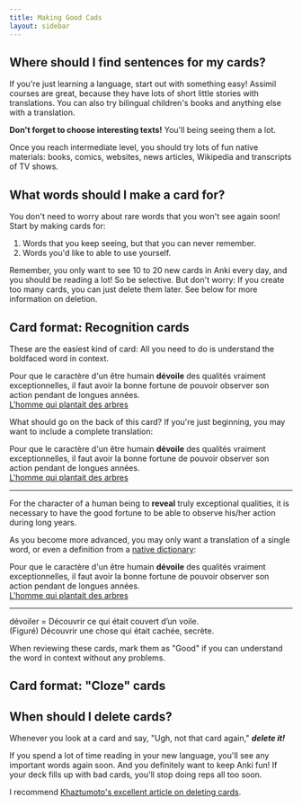 ```yaml
---
title: Making Good Cads
layout: sidebar
---
```


## Where should I find sentences for my cards?

If you're just learning a language, start out with something easy!  Assimil
courses are great, because they have lots of short little stories with
translations.  You can also try bilingual children's books and anything
else with a translation.

<b>Don't forget to choose interesting texts!</b> You'll being seeing them a
lot.

Once you reach intermediate level, you should try lots of fun native
materials: books, comics, websites, news articles, Wikipedia and
transcripts of TV shows.

## What words should I make a card for?

You don't need to worry about rare words that you won't see again soon!
Start by making cards for:

1. Words that you keep seeing, but that you can never remember.
2. Words you'd like to able to use yourself.

Remember, you only want to see 10 to 20 new cards in Anki every day, and
you should be reading a lot!  So be selective.  But don't worry: If you
create too many cards, you can just delete them later.  See below for more
information on deletion.

## Card format: Recognition cards

These are the easiest kind of card: All you need to do is understand the
boldfaced word in context.

<div class="card">
  <div class="front">Pour que le caractère d'un être humain <b>dévoile</b>
  des qualités vraiment exceptionnelles, il faut avoir la bonne fortune de
  pouvoir observer son action pendant de longues années.</div>

  <div class="source">
    <a href="http://home.infomaniak.ch/arboretum/pla.htm">L'homme qui
    plantait des arbres</a>
  </div>
</div>

What should go on the back of this card?  If you're just beginning, you may
want to include a complete translation:

<div class="card">
  <div class="front">Pour que le caractère d'un être humain <b>dévoile</b>
  des qualités vraiment exceptionnelles, il faut avoir la bonne fortune de
  pouvoir observer son action pendant de longues années.</div>

  <div class="source">
    <a href="http://home.infomaniak.ch/arboretum/pla.htm">L'homme qui
    plantait des arbres</a>
  </div>

  <hr>

  <div class="back">For the character of a human being to <b>reveal</b>
  truly exceptional qualities, it is necessary to have the good fortune to
  be able to observe his/her action during long years.</div>
</div>

As you become more advanced, you may only want a translation of a single
word, or even a definition from a <a
href="http://fr.wiktionary.org/wiki/d%C3%A9voiler">native dictionary</a>:

<div class="card">
  <div class="front">Pour que le caractère d'un être humain <b>dévoile</b>
  des qualités vraiment exceptionnelles, il faut avoir la bonne fortune de
  pouvoir observer son action pendant de longues années.</div>

  <div class="source">
    <a href="http://home.infomaniak.ch/arboretum/pla.htm">L'homme qui
    plantait des arbres</a>
  </div>

  <hr>

  <div class="back">dévoiler = Découvrir ce qui était couvert d’un voile.<br>
  (Figuré) Découvrir une chose qui était cachée, secrète.</div>
</div>

When reviewing these cards, mark them as "Good" if you can understand the
word in context without any problems.

## Card format: "Cloze" cards

## When should I delete cards?

Whenever you look at a card and say, "Ugh, not that card again,"
<b><i>delete it!</i></b>

If you spend a lot of time reading in your new language, you'll see any
important words again soon.  And you definitely want to keep Anki fun!  If
your deck fills up with bad cards, you'll stop doing reps all too soon.

I recommend <a
href="http://www.alljapaneseallthetime.com/blog/deletions">Khaztumoto's
excellent article on deleting cards</a>.
